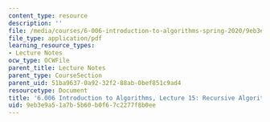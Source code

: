 ```yaml
---
content_type: resource
description: ''
file: /media/courses/6-006-introduction-to-algorithms-spring-2020/9eb3e9a51a7b5b60b0f67c2277f8b0ee_MIT6_006S20_lec15.pdf
file_type: application/pdf
learning_resource_types:
- Lecture Notes
ocw_type: OCWFile
parent_title: Lecture Notes
parent_type: CourseSection
parent_uid: 51ba9637-0a92-32f2-88ab-0bef851c9ad4
resourcetype: Document
title: '6.006 Introduction to Algorithms, Lecture 15: Recursive Algorithms'
uid: 9eb3e9a5-1a7b-5b60-b0f6-7c2277f8b0ee
---
```

